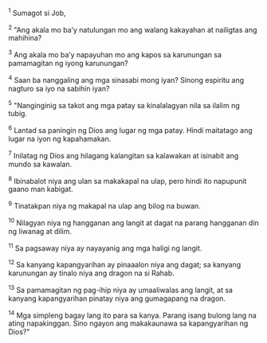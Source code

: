 <sup>1</sup>
Sumagot si Job, 

<sup>2</sup>
"Ang akala mo baʼy natulungan mo ang walang kakayahan at nailigtas ang mahihina? 

<sup>3</sup>
Ang akala mo baʼy napayuhan mo ang kapos sa karunungan sa pamamagitan ng iyong karunungan? 

<sup>4</sup>
Saan ba nanggaling ang mga sinasabi mong iyan? Sinong espiritu ang nagturo sa iyo na sabihin iyan? 

<sup>5</sup>
"Nanginginig sa takot ang mga patay sa kinalalagyan nila sa ilalim ng tubig. 

<sup>6</sup>
Lantad sa paningin ng Dios ang lugar ng mga patay. Hindi maitatago ang lugar na iyon ng kapahamakan. 

<sup>7</sup>
Inilatag ng Dios ang hilagang kalangitan sa kalawakan at isinabit ang mundo sa kawalan. 

<sup>8</sup>
Ibinabalot niya ang ulan sa makakapal na ulap, pero hindi ito napupunit gaano man kabigat. 

<sup>9</sup>
Tinatakpan niya ng makapal na ulap ang bilog na buwan. 

<sup>10</sup>
Nilagyan niya ng hangganan ang langit at dagat na parang hangganan din ng liwanag at dilim. 

<sup>11</sup>
Sa pagsaway niya ay nayayanig ang mga haligi ng langit. 

<sup>12</sup>
Sa kanyang kapangyarihan ay pinaaalon niya ang dagat; sa kanyang karunungan ay tinalo niya ang dragon na si Rahab. 

<sup>13</sup>
Sa pamamagitan ng pag-ihip niya ay umaaliwalas ang langit, at sa kanyang kapangyarihan pinatay niya ang gumagapang na dragon. 

<sup>14</sup>
Mga simpleng bagay lang ito para sa kanya. Parang isang bulong lang na ating napakinggan. Sino ngayon ang makakaunawa sa kapangyarihan ng Dios?"